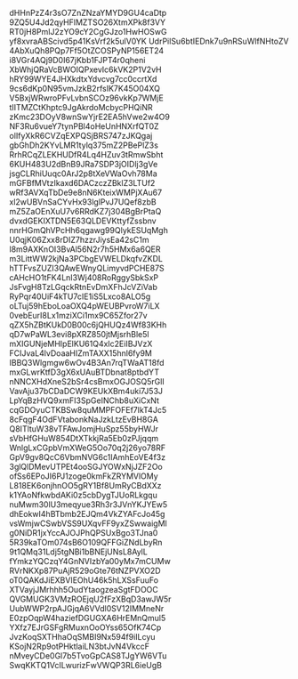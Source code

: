 dHHnPzZ4r3sO7ZnZNzaYMYD9GU4caDtp
9ZQ5U4Jd2qyHFlMZTSO26XtmXPk8f3VY
RT0jH8PmlJ2zYO9cY2CgGJzo1HwHOSwG
yf8xvraABScivd5p41KsVrf2k5ulV0YK
UdrPilSu6btIEDnk7u9nRSuWlfNHtoZV
4AbXuQh8PQp7Ff5OtZCOSPyNP156ET24
i8VGr4AQj9D0I67jKbb1FJPT4r0qheni
XbWhjQRaVcBWOIQPxevIc6kVK2P1V2vH
hRY99WYE4JHXkdtxYdvcvg7cc0ccrtXd
9cs6dKp0N95vmJzkB2rfsIK7K45O04XQ
V5BxjWRwroPFvLvbnSCOz96vkKp7WMjE
tIITMZCtKhptc9JgAkrdoMcbycPHQiNR
zKmc23DOyV8wnSwYjrE2EA5hVwe2w4O9
NF3Ru6vueY7tynPBl4oHeUnHNXrfQT0Z
olIfyXkR6CVZqEXPQSjBRS747zJKQgaj
gbGhDh2KYvLMR1tylq375mZ2PBePlZ3s
RrhRCqZLEKHUDfR4Lq4HZuv3tRmwSbht
6KUH483U2dBnB9JRa7SDP3jOIDlj3gVe
jsgCLRhiUuqc0ArJ2p8tXeVWaOvh78Ma
mGFBfMVtzIkaxd6DACzczZBklZ3LTUf2
wRf3AVXqTbDe9e8nN6KteixWMPjXAu67
xl2wUBVnSaCYvHx93lglPvJ7UQef8zbB
mZ5ZaOEnXuU7v6RRdKZ7j304BgBrPtaQ
dvxdGEKIXTDN5E63QLDEVKttyfZssbnv
nnrHGmQhVPcHh6qgawg99QlykESUqMgh
U0qjK06Zxx8rDIZ7hzzrJiysEa42sC1m
l8m9AXKnOI3BvAl56N2r7h5HMx6a6QER
m3LittWW2kjNa3PCbgEVWELDkqfvZKDL
hTTFvsZUZI3QAwEWnyQLimyvdPCHE87S
cAHcHO1tFK4LnI3Wj408RoRggySbkSxP
JsFvgH8TzLGqckRtnEvDmXFhJcVZiVab
RyPqr40UiF4kTU7cIE1iS5Lxco8ALO5g
oLTuj59hEboLoaOXQ4pWEUBPvroW7iLX
0vebEurI8Lx1mziXCi1mx9C65Zfor27v
qZX5hZBtKUkD0B00c6jQHUQz4Wf83KHh
qD7wPaWL3evi8pXRZ850jtMjsrhBle5l
mXIGUNjeMHIpElKU61Q4xIc2EiIBJVzX
FCIJvaL4lvDoaaHIZmTAXX15hnl6fy9M
IBBQ3Wlgmgw6wOv4B3An7rqTWaAT18fd
mxGLwrKtfD3gX6xUAuBTDbnat8ptbdYT
nNNCXHdXneS2bSr4csBmxOGJOSQ5rGlI
VavAju37bCDaDCW9KEUkXBm4uki7J53J
LpYqBzHVQ9xmFI3SpGeINChb8uXiCxNt
cqGDOyuCTKBSw8quMMPFOFEf7lkT4Jc5
8cFqgF4OdFVtabonkNaJzkLtzEvBH8GA
Q8ITltuW38vTFAwJomjHuSpz55byHWJr
sVbHfGHuW854DtXTkkjRa5Eb0zPJjqqm
WnlgLxCGpbVmXWeG5Oo70q2j26yo78RF
GpV9gv8QcC6VbmNVG6c1IAmhEoVE4f3z
3glQlDMevUTPEt4ooSGJYOWxNjJZF2Oo
ofSs6EPoJI6PJ1zoge0kmFkZRYMVlOMy
L818EK6onjhnOO5gRY1Bf8UmRyCBdXXz
k1YAoNfkwbdAKi0z5cbDygTJUoRLkgqu
nuMwm30lU3meqyue3Rh3r3JVnYKJYEw5
dhEokwI4hBTbmb2EJQm4VkZYAFcJo45g
vsWmjwCSwbVSS9UXqvFF9yxZSwwaigMl
g0NiDR1jxYccAJOJPhQPSUxBgo3TJna0
5R39kaTOm074sB6O109QFFGiZNdLbyRn
9t1QMq31Ldj5tgNBi1bBNEjUNsL8AylL
fYmkzYQCzqY4GnNVIzbYa00yMx7mCUMw
RVrNKXp87PuAjR529oGte76tNZPVXO2D
oT0QAKdJiEXBVIEOhU46k5hLXSsFuuFo
XTVayjJMrhhh5OudYtaogzeaSgtFDOOC
QVGMUGK3VMzROEjqU2fFzXBqD3awJW5r
UubWWP2rpAJGjqA6VVdl0SV12IMMneNr
E0zpOqpW4haziefDGUGXA6HrEMnQmul5
YXfz7EJrGSFgRMuxnOoOYss65OfK74Cp
JvzKoqSXTHhaOqSMBI9Nx594f9iILcyu
KSojN2Rp9otPHktlaiLN3btJvN4VkccF
nMveyCDe0Gl7b5TvoGpCAS8TJgYW6VTu
SwqKKTQ1VcILwurizFwVWQP3RL6ieUgB
